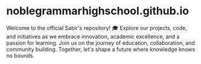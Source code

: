 # noblegrammarhighschool.github.io
Welcome to the official Sabir's repository! 🎓 Explore our projects, code, and initiatives as we embrace innovation, academic excellence, and a passion for learning. Join us on the journey of education, collaboration, and community building. Together, let's shape a future where knowledge knows no bounds.
